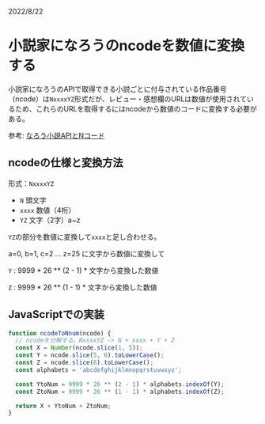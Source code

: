 2022/8/22

# 小説家になろうのncodeを数値に変換する

小説家になろうのAPIで取得できる小説ごとに付与されている作品番号（ncode）は`NxxxxYZ`形式だが、レビュー・感想欄のURLは数値が使用されているため、これらのURLを取得するにはncodeから数値のコードに変換する必要がある。   

参考: [なろう小説APIとNコード](https://syosetu.com/bbstopic/top/topicid/2733/)

## ncodeの仕様と変換方法

形式：`NxxxxYZ`
- `N` 頭文字
- `xxxx` 数値（4桁）
- `YZ` 文字（2字）a~z

`YZ`の部分を数値に変換して`xxxx`と足し合わせる。

a=0, b=1, c=2 ... z=25 に文字から数値に変換して

`Y` : 9999 * 26 ** (2 - 1) * 文字から変換した数値

`Z` : 9999 * 26 ** (1 - 1) * 文字から変換した数値

## JavaScriptでの実装
```javascript
function ncodeToNnum(ncode) {
  // ncodeを分解する。NxxxxYZ -> N + xxxx + Y + Z
  const X = Number(ncode.slice(1, 5));
  const Y = ncode.slice(5, 6).toLowerCase();
  const Z = ncode.slice(6).toLowerCase();
  const alphabets = 'abcdefghijklmnopqrstuvwxyz';

  const YtoNum = 9999 * 26 ** (2 - 1) * alphabets.indexOf(Y);
  const ZtoNum = 9999 * 26 ** (1 - 1) * alphabets.indexOf(Z);

  return X + YtoNum + ZtoNum;
}
```